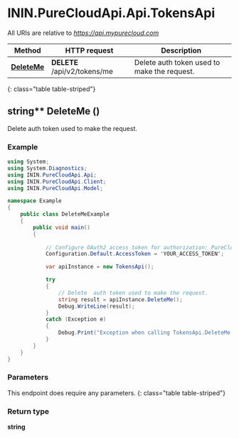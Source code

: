 # ININ.PureCloudApi.Api.TokensApi

All URIs are relative to *https://api.mypurecloud.com*

| Method | HTTP request | Description |
| ------------- | ------------- | ------------- |
| [**DeleteMe**](TokensApi.md#deleteme) | **DELETE** /api/v2/tokens/me | Delete  auth token used to make the request. |
{: class="table table-striped"}

<a name="DeleteMe"></a>
## string** DeleteMe ()

Delete  auth token used to make the request.



### Example
~~~csharp
using System;
using System.Diagnostics;
using ININ.PureCloudApi.Api;
using ININ.PureCloudApi.Client;
using ININ.PureCloudApi.Model;

namespace Example
{
    public class DeleteMeExample
    {
        public void main()
        {
            
            // Configure OAuth2 access token for authorization: PureCloud Auth
            Configuration.Default.AccessToken = 'YOUR_ACCESS_TOKEN';

            var apiInstance = new TokensApi();

            try
            {
                // Delete  auth token used to make the request.
                string result = apiInstance.DeleteMe();
                Debug.WriteLine(result);
            }
            catch (Exception e)
            {
                Debug.Print("Exception when calling TokensApi.DeleteMe: " + e.Message );
            }
        }
    }
}
~~~

### Parameters
This endpoint does require any parameters.
{: class="table table-striped"}

### Return type

**string**

